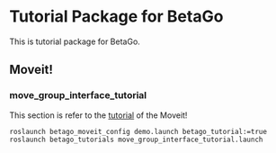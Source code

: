 # Tutorial Package for BetaGo 
This is tutorial package for BetaGo.
## Moveit!
### move_group_interface_tutorial
This section is refer to the  [tutorial](http://docs.ros.org/kinetic/api/moveit_tutorials/html/doc/move_group_interface/move_group_interface_tutorial.html) of the Moveit!
```
roslaunch betago_moveit_config demo.launch betago_tutorial:=true
roslaunch betago_tutorials move_group_interface_tutorial.launch
```

